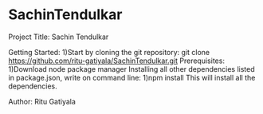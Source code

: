 # SachinTendulkar

Project Title: 
  Sachin Tendulkar
  
Getting Started:
  1)Start by cloning the git repository:
      git clone https://github.com/ritu-gatiyala/SachinTendulkar.git
  Prerequisites:
    1)Download node package manager
  Installing all other dependencies listed in package.json, write on command line:
    1)npm install
    This will install all the dependencies.
  
Author:
  Ritu Gatiyala
  
  
